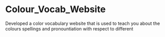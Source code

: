 # Colour_Vocab_Website
Developed a color vocabulary website that is used to teach you about the colours spellings and pronountiation with respect to different
